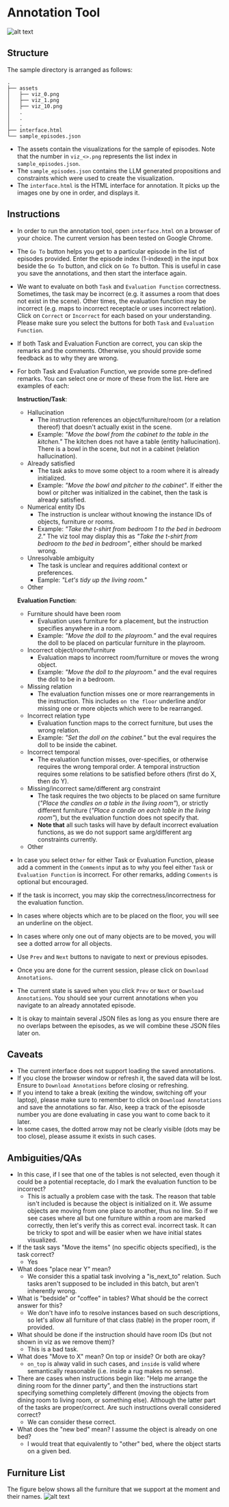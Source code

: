 # Annotation Tool

![alt text](image.png)

## Structure

The sample directory is arranged as follows:

```
.
├── assets
│   ├── viz_0.png
│   ├── viz_1.png
│   ├── viz_10.png
│   .
│   .
│   .
├── interface.html
└── sample_episodes.json
```

- The assets contain the visualizations for the sample of episodes. Note that the number in `viz_<>.png` represents the list index in `sample_episodes.json`.
- The `sample_episodes.json` contains the LLM generated propositions and constraints which were used to create the visualization.
- The `interface.html` is the HTML interface for annotation. It picks up the images one by one in order, and displays it.

## Instructions
- In order to run the annotation tool, open `interface.html` on a browser of your choice. The current version has been tested on Google Chrome.
- The `Go To` button helps you get to a particular episode in the list of episodes provided. Enter the episode index (1-indexed) in the input box beside the `Go To` button, and click on `Go To` button. This is useful in case you save the annotations, and then start the interface again.
- We want to evaluate on both `Task` and `Evaluation Function` correctness. Sometimes, the task may be incorrect (e.g. it assumes a room that does not exist in the scene). Other times, the evaluation function may be incorrect (e.g. maps to incorrect receptacle or uses incorrect relation). Click on `Correct` or `Incorrect` for each based on your understanding. Please make sure you select the buttons for both `Task` and `Evaluation Function`.
- If both Task and Evaluation Function are correct, you can skip the remarks and the comments. Otherwise, you should provide some feedback as to why they are wrong.
- For both Task and Evaluation Function, we provide some pre-defined remarks. You can select one or more of these from the list. Here are examples of each:

    **Instruction/Task**:
    - Hallucination
        - The instruction references an object/furniture/room (or a relation thereof) that doesn't actually exist in the scene.
        - Example: _"Move the bowl from the cabinet to the table in the kitchen."_ The kitchen does not have a table (entity hallucination). There is a bowl in the scene, but not in a cabinet (relation hallucination).
    - Already satisfied
        - The task asks to move some object to a room where it is already initialized.
        - Example: _"Move the bowl and pitcher to the cabinet"_. If either the bowl or pitcher was initialized in the cabinet, then the task is already satisfied.
    - Numerical entity IDs
        - The instruction is unclear without knowing the instance IDs of objects, furniture or rooms.
        - Example: _"Take the t-shirt from bedroom 1 to the bed in bedroom 2."_ The viz tool may display this as _"Take the t-shirt from bedroom to the bed in bedroom"_, either should be marked wrong.
    - Unresolvable ambiguity
        - The task is unclear and requires additional context or preferences.
        - Eample: _"Let's tidy up the living room."_
    - Other

    **Evaluation Function**:
    - Furniture should have been room
        - Evaluation uses furniture for a placement, but the instruction specifies anywhere in a room.
        - Example: _"Move the doll to the playroom."_ and the eval requires the doll to be placed on particular furniture in the playroom.
    - Incorrect object/room/furniture
        - Evaluation maps to incorrect room/furniture or moves the wrong object.
        - Example: _"Move the doll to the playroom."_ and the eval requires the doll to be in a bedroom.
    - Missing relation
        - The evaluation function misses one or more rearrangements in the instruction. This includes `on the floor` underline and/or missing one or more objects which were to be rearranged.
    - Incorrect relation type
        - Evaluation function maps to the correct furniture, but uses the wrong relation.
        - Example: _"Set the doll on the cabinet."_ but the eval requires the doll to be inside the cabinet.
    - Incorrect temporal
        - The evaluation function misses, over-specifies, or otherwise requires the wrong temporal order. A temporal instruction requires some relations to be satisfied before others (first do X, then do Y).
    - Missing/incorrect same/different arg constraint
        - The task requires the two objects to be placed on same furniture (_"Place the candles on a table in the living room"_), or strictly different furniture (_"Place a candle on each table in the living room"_), but the evaluation function does not specify that.
        - **Note that** all such tasks will have by default incorrect evaluation functions, as we do not support same arg/different arg constraints currently.
    - Other
- In case you select `Other` for either Task or Evaluation Function, please add a comment in the `Comments` input as to why you feel either `Task` or `Evaluation Function` is incorrect. For other remarks, adding `Comments` is optional but encouraged.
- If the task is incorrect, you may skip the correctness/incorrectness for the evaluation function.
- In cases where objects which are to be placed on the floor, you will see an underline on the object.
- In cases where only one out of many objects are to be moved, you will see a dotted arrow for all objects.
- Use `Prev` and `Next` buttons to navigate to next or previous episodes.
- Once you are done for the current session, please click on `Download Annotations`.
- The current state is saved when you click `Prev` or `Next` or `Download Annotations`. You should see your current annotations when you navigate to an already annotated episode.
- It is okay to maintain several JSON files as long as you ensure there are no overlaps between the episodes, as we will combine these JSON files later on.


## Caveats
- The current interface does not support loading the saved annotations. 
- If you close the browser window or refresh it, the saved data will be lost. Ensure to `Download Annotations` before closing or refreshing.
- If you intend to take a break (exiting the window, switching off your laptop), please make sure to remember to click on `Download Annotations` and save the annotations so far. Also, keep a track of the episosde number you are done evaluating in case you want to come back to it later.
- In some cases, the dotted arrow may not be clearly visible (dots may be too close), please assume it exists in such cases.

## Ambiguities/QAs

- In this case, if I see that one of the tables is not selected, even though it could be a potential receptacle, do I mark the evaluation function to be incorrect?
  - This is actually a problem case with the task. The reason that table isn't included is because the object is initialized on it. We assume objects are moving from one place to another, thus no line. So if we see cases where all but one furniture within a room are marked correctly, then let's verify this as correct eval. incorrect task. It can be tricky to spot and will be easier when we have initial states visualized.
- If the task says "Move the items" (no specific objects specified), is the task correct?
  - Yes
- What does "place near Y" mean?
  - We consider this a spatial task involving a "is_next_to" relation. Such tasks aren't supposed to be included in this batch, but aren't inherently wrong.
- What is "bedside" or "coffee" in tables? What should be the correct answer for this?
  - We don't have info to resolve instances based on such descriptions, so let's allow all furniture of that class (table) in the proper room, if provided.
- What should be done if the instruction should have room IDs (but not shown in viz as we remove them)?
  - This is a bad task.
- What does "Move to X" mean? On top or inside? Or both are okay?
  - `on_top` is alway valid in such cases, and `inside` is valid where semantically reasonable (i.e. inside a rug makes no sense).
- There are cases when instructions begin like: "Help me arrange the dining room for the dinner party", and then the instructions start specifying something completely different (moving the objects from dining room to living room, or something else). Although the latter part of the tasks are proper/correct. Are such instructions overall considered correct?
  - We can consider these correct.
- What does the "new bed" mean? I assume the object is already on one bed?
  - I would treat that equivalently to "other" bed, where the object starts on a given bed.

## Furniture List
The figure below shows all the furniture that we support at the moment and their names.
![alt text](receptacle_collage.png)
